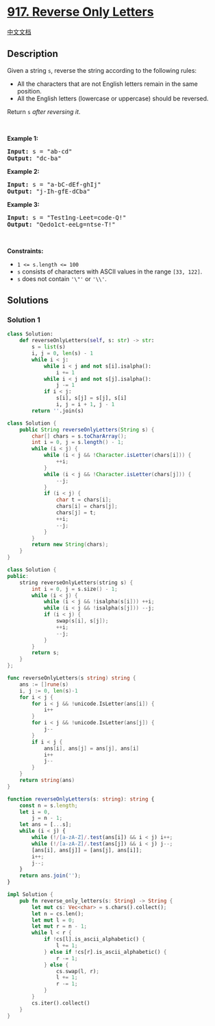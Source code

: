# [917. Reverse Only Letters](https://leetcode.com/problems/reverse-only-letters)

[中文文档](/solution/0900-0999/0917.Reverse%20Only%20Letters/README.md)

## Description

<p>Given a string <code>s</code>, reverse the string according to the following rules:</p>

<ul>
	<li>All the characters that are not English letters remain in the same position.</li>
	<li>All the English letters (lowercase or uppercase) should be reversed.</li>
</ul>

<p>Return <code>s</code><em> after reversing it</em>.</p>

<p>&nbsp;</p>
<p><strong class="example">Example 1:</strong></p>
<pre><strong>Input:</strong> s = "ab-cd"
<strong>Output:</strong> "dc-ba"
</pre><p><strong class="example">Example 2:</strong></p>
<pre><strong>Input:</strong> s = "a-bC-dEf-ghIj"
<strong>Output:</strong> "j-Ih-gfE-dCba"
</pre><p><strong class="example">Example 3:</strong></p>
<pre><strong>Input:</strong> s = "Test1ng-Leet=code-Q!"
<strong>Output:</strong> "Qedo1ct-eeLg=ntse-T!"
</pre>
<p>&nbsp;</p>
<p><strong>Constraints:</strong></p>

<ul>
	<li><code>1 &lt;= s.length &lt;= 100</code></li>
	<li><code>s</code> consists of characters with ASCII values in the range <code>[33, 122]</code>.</li>
	<li><code>s</code> does not contain <code>&#39;\&quot;&#39;</code> or <code>&#39;\\&#39;</code>.</li>
</ul>

## Solutions

### Solution 1

<!-- tabs:start -->

```python
class Solution:
    def reverseOnlyLetters(self, s: str) -> str:
        s = list(s)
        i, j = 0, len(s) - 1
        while i < j:
            while i < j and not s[i].isalpha():
                i += 1
            while i < j and not s[j].isalpha():
                j -= 1
            if i < j:
                s[i], s[j] = s[j], s[i]
                i, j = i + 1, j - 1
        return ''.join(s)
```

```java
class Solution {
    public String reverseOnlyLetters(String s) {
        char[] chars = s.toCharArray();
        int i = 0, j = s.length() - 1;
        while (i < j) {
            while (i < j && !Character.isLetter(chars[i])) {
                ++i;
            }
            while (i < j && !Character.isLetter(chars[j])) {
                --j;
            }
            if (i < j) {
                char t = chars[i];
                chars[i] = chars[j];
                chars[j] = t;
                ++i;
                --j;
            }
        }
        return new String(chars);
    }
}
```

```cpp
class Solution {
public:
    string reverseOnlyLetters(string s) {
        int i = 0, j = s.size() - 1;
        while (i < j) {
            while (i < j && !isalpha(s[i])) ++i;
            while (i < j && !isalpha(s[j])) --j;
            if (i < j) {
                swap(s[i], s[j]);
                ++i;
                --j;
            }
        }
        return s;
    }
};
```

```go
func reverseOnlyLetters(s string) string {
	ans := []rune(s)
	i, j := 0, len(s)-1
	for i < j {
		for i < j && !unicode.IsLetter(ans[i]) {
			i++
		}
		for i < j && !unicode.IsLetter(ans[j]) {
			j--
		}
		if i < j {
			ans[i], ans[j] = ans[j], ans[i]
			i++
			j--
		}
	}
	return string(ans)
}
```

```ts
function reverseOnlyLetters(s: string): string {
    const n = s.length;
    let i = 0,
        j = n - 1;
    let ans = [...s];
    while (i < j) {
        while (!/[a-zA-Z]/.test(ans[i]) && i < j) i++;
        while (!/[a-zA-Z]/.test(ans[j]) && i < j) j--;
        [ans[i], ans[j]] = [ans[j], ans[i]];
        i++;
        j--;
    }
    return ans.join('');
}
```

```rust
impl Solution {
    pub fn reverse_only_letters(s: String) -> String {
        let mut cs: Vec<char> = s.chars().collect();
        let n = cs.len();
        let mut l = 0;
        let mut r = n - 1;
        while l < r {
            if !cs[l].is_ascii_alphabetic() {
                l += 1;
            } else if !cs[r].is_ascii_alphabetic() {
                r -= 1;
            } else {
                cs.swap(l, r);
                l += 1;
                r -= 1;
            }
        }
        cs.iter().collect()
    }
}
```

<!-- tabs:end -->

<!-- end -->
